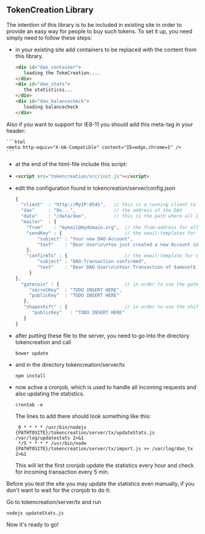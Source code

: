 ## TokenCreation Library ##

The intention of this library is to be included in existing site in order to provide an easy way for people to buy such tokens.
To set it up, you need simply need to follow these steps:

* in your existing site add containers to be replaced with the content from this library.

    ```html
    <div id="dao_container">
       loading the TokeCreation....
    </div>
    <div id="dao_stats">
       the statisticss...
    </div>
    <div id="dao_balancecheck">
       loading balancecheck
    </div>
    ```
Also if you want to support for IE8-11 you should add this meta-tag in your header:

    ```html
    <meta http-equiv="X-UA-Compatible" content="IE=edge,chrome=1" />    
    ```

    
* at the end of the html-file include this script:
* 
    ```html
    <script src="tokencreation/src/init.js"></script>
    ```
     
* edit the configuration found in tokencreation/server/config.json

    ```javascript
    {
      "client"  : "http://MyIP:8545",   // this is a running client to be used to check balances and execute signed transactions. 
      "dao"     : "0x...",              // the address of the DAO
      "data"    : "/data/dao",          // this is the path where all incoming data (transactions and privatekeys to be mailed) will be stored and executed. (make sure this directory is included in the php php_admin_value open_basedir)
      "mailer"  : {
        "from"    : "mymail@mydomain.org",  // the from-address for all outgoing emails.
        "sendKey" : {                       // the email-templates for sending the key to the user
            "subject" : "Your new DAO-Account",
            "text"    : "Dear User\n\nYou just created a new Account in order to take part on the DAO.\nYour public address is 0x$address$\n\nYou may put this key into ~/.ethereum/keystore -folder in order to use it\n\nYour DAO-Team"
        },
        "confirmTx" : {                     // the email-template for confirming the execution of the transaction.
            "subject" : "DAO-Transaction confirmed",
            "text"    : "Dear DAO User\n\nYour Transaction of $amount$ Ether has been confirmed. You can now use your Tokens assigned to the $adr$ to vote.\n\nThe DAO Team"
         }
    },
      "gatecoin" : {                        // in order to use the gatecoin-api, you need to fill the Key here.
         "secretKey"  : "TODO INSERT HERE",
         "publicKey"  : "TODO INSERT HERE"
       },
       "shapeshift" : {                     // in order to use the shift-button, you need a special public key to be put here.
          "publicKey"   : "TODO INSERT HERE"
       }
    }
    ```    
   
* after putting these file to the server, you need to go into the directory tokencreation and call

    ```shell   
    bower update
    ```
    
* and in the directory tokencreation/server/tx

    ```shell
    npm install
    ```
    
* now active a cronjob, which is used to handle all incoming requests and also updating the statistics.

    ```shell
    crontab -e
    ```
    
   The lines to add there should look something like this:
   
   ```shell
    0 * * * * /usr/bin/nodejs {PATHTOSITE}/tokencreation/server/tx/updateStats.js /var/log/updatestats 2>&1
    */5 * * * * /usr/bin/node {PATHTOSITE}/tokencreation/server/tx/import.js >> /var/log/dao_tx 2>&1
    ```
   This will let the first cronjob update the statistics every hour and check for incoming transaction every 5 min.
   
Before you test the site you may update the statistics even manually, if you don't want to wait for the cronjob to do it:

Go to tokencreation/server/tx and run

    nodejs updateStats.js
 


Now it's ready to go!
